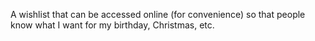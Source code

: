 A wishlist that can be accessed online (for convenience) so that people know what I want for my birthday, Christmas, etc.
